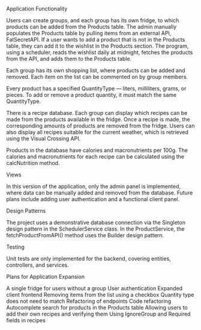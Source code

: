 Application Functionality

Users can create groups, and each group has its own fridge, to which products can be added from the Products table. The admin manually populates the Products table by pulling items from an external API, FatSecretAPI. If a user wants to add a product that is not in the Products table, they can add it to the wishlist in the Products section. The program, using a scheduler, reads the wishlist daily at midnight, fetches the products from the API, and adds them to the Products table.

Each group has its own shopping list, where products can be added and removed. Each item on the list can be commented on by group members.

Every product has a specified QuantityType — liters, milliliters, grams, or pieces. To add or remove a product quantity, it must match the same QuantityType.

There is a recipe database. Each group can display which recipes can be made from the products available in the fridge. Once a recipe is made, the corresponding amounts of products are removed from the fridge. Users can also display all recipes suitable for the current weather, which is retrieved using the Visual Crossing API.

Products in the database have calories and macronutrients per 100g. The calories and macronutrients for each recipe can be calculated using the calcNutrition method.

Views

In this version of the application, only the admin panel is implemented, where data can be manually added and removed from the database. Future plans include adding user authentication and a functional client panel.

Design Patterns

The project uses a demonstrative database connection via the Singleton design pattern in the SchedulerService class. In the ProductService, the fetchProductFromAPI() method uses the Builder design pattern.

Testing

Unit tests are only implemented for the backend, covering entities, controllers, and services.

Plans for Application Expansion

A single fridge for users without a group
User authentication
Expanded client frontend
Removing items from the list using a checkbox
Quantity type does not need to match
Refactoring of endpoints
Code refactoring
Autocomplete search for products in the Products table
Allowing users to add their own recipes and verifying them
Using IgnoreGroup and Required fields in recipes